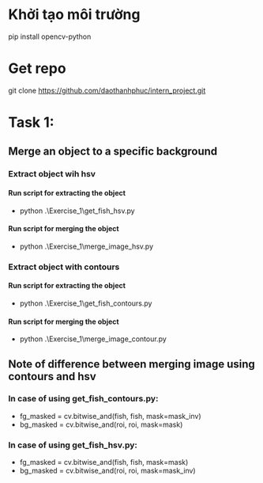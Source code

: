 # Khởi tạo môi trường 
pip install opencv-python
# Get repo 
git clone https://github.com/daothanhphuc/intern_project.git
# Task 1: 
## Merge an object to a specific background
### Extract object wih hsv 
#### Run script for extracting the object
- python .\Exercise_1\get_fish_hsv.py
#### Run script for merging the object
- python .\Exercise_1\merge_image_hsv.py 

### Extract object with contours
#### Run script for extracting the object
- python .\Exercise_1\get_fish_contours.py
#### Run script for merging the object
- python .\Exercise_1\merge_image_contour.py 

## Note of difference between merging image using contours and hsv
### In case of using get_fish_contours.py:
- fg_masked = cv.bitwise_and(fish, fish, mask=mask_inv)
- bg_masked = cv.bitwise_and(roi, roi, mask=mask)

### In case of using get_fish_hsv.py:
- fg_masked = cv.bitwise_and(fish, fish, mask=mask)
- bg_masked = cv.bitwise_and(roi, roi, mask=mask_inv)
